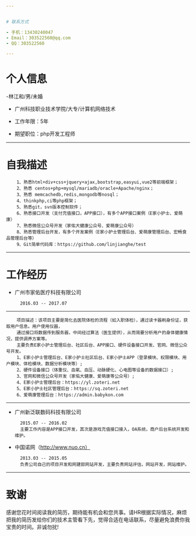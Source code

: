 ```yaml
---


# 联系方式

- 手机：13430240047
- Email：303522560@qq.com
- QQ：303522560

---
```


# 个人信息

 -林江和/男/未婚
 - 广州科技职业技术学院/大专/计算机网络技术
 - 工作年限：5年

 - 期望职位：php开发工程师

---

# 自我描述

	
		1、熟悉html+div+css+jquery+ajax,bootstrap,easyui,vue2等前端框架；
		2、熟悉 centos+php+mysql/mariadb/oracle+Apache/nginx；
		3、熟悉 memcachedb,redis,mongodb等nosql；
		4、thinkphp,ci等php框架；
		5、熟悉git，svn版本控制软件；
		6、熟悉接口开发（支付充值接口，APP接口），有多个APP接口案例（E家小护士、爱萌康）
		7、熟悉微信公众号开发（家佑大健康公众号、爱萌康公众号）
		8、熟悉管理后台开发，有多个开发案例（E家小护士管理后台、爱萌康管理后台、宏畅食品管理后台等）
		9、Git简单代码库：https://github.com/linjianghe/test




---

# 工作经历


- 广州市家佑医疗科技有限公司

		2016.03 -- 2017.07
---
		项目描述：该项目主要是简化去医院体检的流程（如入职体检），通过读卡器刷身份证，获取用户信息。用户使用仪器，
		通过接口将数据传到服务器，中间经过算法（医生提供），从而简要分析用户的身体健康情况，提供调养方案等。
		主要负责E家小护士管理后台、社区后台、APP接口、硬件设备接口开发、官网、微信公众号开发。
		1、E家小护士管理后台、E家小护士社区后台、E家小护士APP（登录模块、权限模块、用户模块、体检模块、数据分析模块等）;
		2、硬件设备接口（体重仪、血氧、血压、动脉硬化、心电图等设备的数据接口）;
		3、官网和微信公众号开发（家佑大健康、爱萌康等公众号）;
		4、E家小护士管理后台：https://yl.zoteri.net
		5、E家小护士社区管理后台：https://sq.zoteri.net
		6、爱萌康管理后台：https://admin.babykon.com

---	

- 广州新泛联数码科技有限公司

		2015.07 -- 2016.02
		主要工作内容是APP接口开发，其次是游戏充值接口接入，OA系统，商户后台系统开发和维护。

- 中国诺网（http://www.nuo.cn） 

		2013.03 -- 2015.05
		负责公司自己的项目开发和网建部网站开发，主要负责网站评估，网站开发，网站维护。

---

# 致谢
感谢您花时间阅读我的简历，期待能有机会和您共事。请HR根据实际情况，麻烦把我的简历发给你们的技术主管看下先，觉得合适在电话联系，尽量避免浪费你我宝贵的时间。非诚勿扰!
